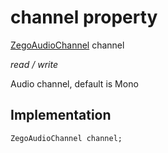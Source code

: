 


# channel property







[ZegoAudioChannel](../../zego_uikit_prebuilt_live_audio_room/ZegoAudioChannel.md) channel
  
_<span class="feature">read / write</span>_



<p>Audio channel, default is Mono</p>



## Implementation

```dart
ZegoAudioChannel channel;
```







